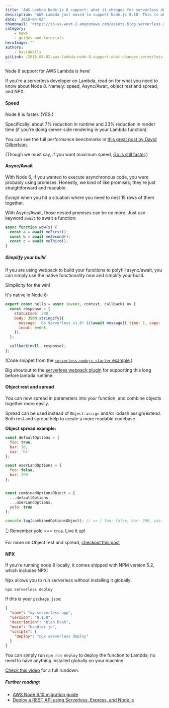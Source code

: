 ```yaml
---
title: 'AWS Lambda Node.js 8 support: what it changes for serverless developers'
description: 'AWS Lambda just moved to support Node.js 8.10. This is what serverless developers need to know.'
date: '2018-04-02'
thumbnail: 'https://s3-us-west-2.amazonaws.com/assets.blog.serverless.com/node8/nodejs8-full.jpg'
category:
    - news
    - guides-and-tutorials
heroImage: ""
authors:
    - DavidWells
gitLink: /2018-04-02-aws-lambda-node-8-support-what-changes-serverless-developers.md
---
```


Node 8 support for AWS Lambda is here!

If you're a serverless developer on Lambda, read on for what you need to know about Node 8. Namely: speed, Async/Await, object rest and spread, and NPX.

#### Speed

Node 8 is faster. (YES.)

Specifically: about 7% reduction in runtime and 23% reduction in render time (if you're doing server-side rendering in your Lambda function).

You can see the full performance benchmarks in [this great post by David Gilbertson](https://hackernoon.com/upgrading-from-node-6-to-node-8-a-real-world-performance-comparison-3dfe1fbc92a3).

(Though we must say, if you want maximum speed, [Go is still faster](https://serverless.com/blog/framework-example-golang-lambda-support/).)

#### Async/Await

With Node 6, if you wanted to execute asynchronous code, you were probably using promises. Honestly, we kind of like promises; they're just straightforward and readable.

*Except* when you hit a situation where you need to nest 15 rows of them together.

With Async/Await, those nested promises can be no more. Just use keyword `await` to await a function:

```js
async function wow(x) {
  const a = await meFirst();
  const b = await meSecond();
  const c = await meThird();
}
```

##### Simplify your build

If you are using webpack to build your functions to polyfill async/await, you can simply use the native functionality now and simplify your build.

Simplicity for the win!

It's native in Node 8:

```js
export const hello = async (event, context, callback) => {
  const response = {
    statusCode: 200,
    body: JSON.stringify({
      message: `Go Serverless v1.0! ${(await message({ time: 1, copy: 'Your function executed successfully!'}))}`,
      input: event,
    }),
  };

  callback(null, response);
};
```

(Code snippet from the [`serverless-nodejs-starter` example](https://github.com/AnomalyInnovations/serverless-nodejs-starter).)

Big shoutout to the [serverless webpack plugin](https://github.com/serverless-heaven/serverless-webpack) for supporting this long before lambda runtime.

#### Object rest and spread

You can now spread in parameters into your function, and combine objects together more easily.

Spread can be used instead of `Object.assign` and/or lodash assign/extend. Both rest and spread help to create a more readable codebase.

**Object spread example:**

```js
const defaultOptions = {
  foo: true,
  bar: 10,
  zaz: 'hi'
};

const userLandOptions = {
  foo: false,
  bar: 200
};


const combinedOptionsObject = {
  ...defaultOptions,
  ...userLandOptions,
  yolo: true
};

console.log(combinedOptionsObject); // => { foo: false, bar: 200, zaz: 'hi', yolo: true }
```

👆 Remember yolo === `true`. Live it up!

For more on Object rest and spread, [checkout this post](https://dmitripavlutin.com/object-rest-spread-properties-javascript/)

#### NPX

If you're running node 8 locally, it comes shipped with NPM version 5.2, which includes NPX:

Npx allows you to run serverless without installing it globally:

`npx serverless deploy`

If this is your `package.json`:

```json
{
  "name": "my-serverless-app",
  "version": "0.1.0",
  "description": "blah blah",
  "main": "handler.js",
  "scripts": {
    "deploy": "npx serverless deploy"
  }
}
```

You can simply run `npm run deploy` to deploy the function to Lambda; no need to have anything installed globally on your machine.

[Check this video](https://www.youtube.com/watch?v=55WaAoZV_tQ) for a full rundown.

##### Further reading:

- [AWS Node 8.10 migration guide](https://forum.serverless.com/t/aws-node-8-10-runtime-for-lambdas-migration-guide/4141)
- [Deploy a REST API using Serverless, Express, and Node.js](https://serverless.com/blog/serverless-express-rest-api/)
